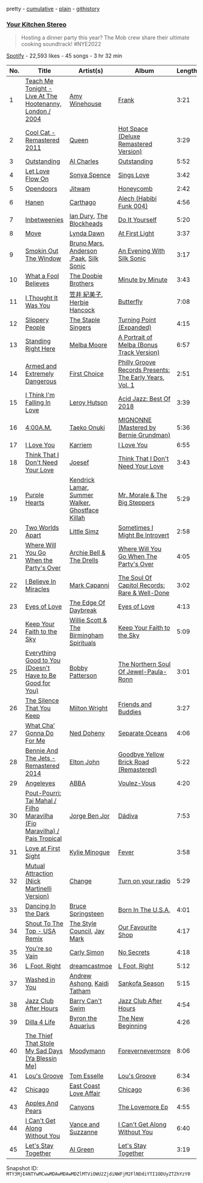 pretty - [cumulative](/playlists/cumulative/37i9dQZF1DX2B3xivNXPeb.md) - [plain](/playlists/plain/37i9dQZF1DX2B3xivNXPeb) - [githistory](https://github.githistory.xyz/mackorone/spotify-playlist-archive/blob/main/playlists/plain/37i9dQZF1DX2B3xivNXPeb)

### [Your Kitchen Stereo](https://open.spotify.com/playlist/37i9dQZF1DX2B3xivNXPeb)

> Hosting a dinner party this year? The Mob crew share their ultimate cooking soundtrack! \#NYE2022

[Spotify](https://open.spotify.com/user/spotify) - 22,593 likes - 45 songs - 3 hr 32 min

| No. | Title | Artist(s) | Album | Length |
|---|---|---|---|---|
| 1 | [Teach Me Tonight \- Live At The Hootenanny, London / 2004](https://open.spotify.com/track/3FVGnrAQYEwQ2TNMcNFxl0) | [Amy Winehouse](https://open.spotify.com/artist/6Q192DXotxtaysaqNPy5yR) | [Frank](https://open.spotify.com/album/2poSmwqkBX2RE1Z7eQoU5c) | 3:21 |
| 2 | [Cool Cat \- Remastered 2011](https://open.spotify.com/track/6Re2AwZUVlgBng04BZTauW) | [Queen](https://open.spotify.com/artist/1dfeR4HaWDbWqFHLkxsg1d) | [Hot Space \(Deluxe Remastered Version\)](https://open.spotify.com/album/0xc5IpJM39eEEYSKDrm5kf) | 3:29 |
| 3 | [Outstanding](https://open.spotify.com/track/2gupGvtvyfxTGVx7xAb6o8) | [Al Charles](https://open.spotify.com/artist/6Vq314wZVFHGm4GaeiLhdo) | [Outstanding](https://open.spotify.com/album/7gdu5GtB4yp8PH7ymHFix8) | 5:52 |
| 4 | [Let Love Flow On](https://open.spotify.com/track/5fiudMisuNkKC1htZSCh2t) | [Sonya Spence](https://open.spotify.com/artist/4YhJrnFq2vfLrp7AwDfLEJ) | [Sings Love](https://open.spotify.com/album/4wumIYHuT2WHzoaiR03MDd) | 3:42 |
| 5 | [Opendoors](https://open.spotify.com/track/1gPeJMO7Az6ZtzHiaKUTWb) | [Jitwam](https://open.spotify.com/artist/3yg8VEfEzpr8T9NkiEsycS) | [Honeycomb](https://open.spotify.com/album/4q6t2qUYy2bp5sqwXSXldc) | 2:42 |
| 6 | [Hanen](https://open.spotify.com/track/2WdkiDYeDX1VgiEp0Y52Ns) | [Carthago](https://open.spotify.com/artist/5VXwGdDD7KI0NrlT4EzNzU) | [Alech \(Habibi Funk 004\)](https://open.spotify.com/album/5FA03xFVBdvnFN2F0eJVfn) | 4:56 |
| 7 | [Inbetweenies](https://open.spotify.com/track/7tqDLZDgq1CcPKuKc6FPWu) | [Ian Dury](https://open.spotify.com/artist/5PFSmueeFLrjYXqn3agenn), [The Blockheads](https://open.spotify.com/artist/52jfQPouCIphLVi3FqGa7x) | [Do It Yourself](https://open.spotify.com/album/1NIjSkhC7skEApaGrti8g9) | 5:20 |
| 8 | [Move](https://open.spotify.com/track/4hPWChBkg8QvI1kTTkEO08) | [Lynda Dawn](https://open.spotify.com/artist/63xKhLksCsaONI4pUNZJXM) | [At First Light](https://open.spotify.com/album/79tpuDKAhZgKTwv2OE6kPM) | 3:37 |
| 9 | [Smokin Out The Window](https://open.spotify.com/track/3xVZYkcuWalGudeKl861wb) | [Bruno Mars](https://open.spotify.com/artist/0du5cEVh5yTK9QJze8zA0C), [Anderson .Paak](https://open.spotify.com/artist/3jK9MiCrA42lLAdMGUZpwa), [Silk Sonic](https://open.spotify.com/artist/6PvvGcCY2XtUcSRld1Wilr) | [An Evening With Silk Sonic](https://open.spotify.com/album/1YgekJJTEueWDaMr7BYqPk) | 3:17 |
| 10 | [What a Fool Believes](https://open.spotify.com/track/2yBVeksU2EtrPJbTu4ZslK) | [The Doobie Brothers](https://open.spotify.com/artist/39T6qqI0jDtSWWioX8eGJz) | [Minute by Minute](https://open.spotify.com/album/7je2uv9QBH65HhADDZitbB) | 3:43 |
| 11 | [I Thought It Was You](https://open.spotify.com/track/3QOJdBuXIxpfZ0UfUyErpJ) | [笠井 紀美子](https://open.spotify.com/artist/4UgoOhsP6AlN1SIkFRBCit), [Herbie Hancock](https://open.spotify.com/artist/2ZvrvbQNrHKwjT7qfGFFUW) | [Butterfly](https://open.spotify.com/album/2xbDI0ItU5LUmk2HvFKUcw) | 7:08 |
| 12 | [Slippery People](https://open.spotify.com/track/2dB0ZG7kQDgeQNGQk2Wdxa) | [The Staple Singers](https://open.spotify.com/artist/7xGGqA85UIWX1GoTVM4itC) | [Turning Point \(Expanded\)](https://open.spotify.com/album/0Bu3AVcmSWpD4SVcqdVIDt) | 4:15 |
| 13 | [Standing Right Here](https://open.spotify.com/track/6KsCG32cHSGr8HWott2Lwo) | [Melba Moore](https://open.spotify.com/artist/0uMy5ZKVPBHauBYTTfCojq) | [A Portrait of Melba \(Bonus Track Version\)](https://open.spotify.com/album/1KFx9O9z4BeUemnlveIzqm) | 6:57 |
| 14 | [Armed and Extremely Dangerous](https://open.spotify.com/track/2WevP4IdbVQ80XrPWJsVR9) | [First Choice](https://open.spotify.com/artist/20v3nhzoeaO2WvDSCdY0f4) | [Philly Groove Records Presents: The Early Years, Vol\. 1](https://open.spotify.com/album/2KVZbp1cO5ohwuWF0mUvTL) | 2:51 |
| 15 | [I Think I'm Falling In Love](https://open.spotify.com/track/5XOXwwkRgzPF99kprsJiyv) | [Leroy Hutson](https://open.spotify.com/artist/5YJjMGHVQj1IHBabXX8lH6) | [Acid Jazz: Best Of 2018](https://open.spotify.com/album/3mSlbYR1hzGor6oWOtUKHI) | 3:39 |
| 16 | [4:00A.M.](https://open.spotify.com/track/0zoGVO4bQXG8U6ChKwNgeg) | [Taeko Onuki](https://open.spotify.com/artist/5QeCklzEEYSSLWeUxuWeBy) | [MIGNONNE \(Mastered by Bernie Grundman\)](https://open.spotify.com/album/0Y4RPWAZZui6gUL1kwgND6) | 5:36 |
| 17 | [I Love You](https://open.spotify.com/track/4R3QtFO6c0bnDpmOcfI7yY) | [Karriem](https://open.spotify.com/artist/0NadnuC5kb7WZgpZcqqM2d) | [I Love You](https://open.spotify.com/album/5M7Ud3DDi9t5krP1OJczTN) | 6:55 |
| 18 | [Think That I Don't Need Your Love](https://open.spotify.com/track/1vFOdLRFuiz5K2pZ7UggOJ) | [Joesef](https://open.spotify.com/artist/28EyduqESEOVMO6vglvaUZ) | [Think That I Don't Need Your Love](https://open.spotify.com/album/47T6CDeQtuDW8XvUomdeB2) | 3:43 |
| 19 | [Purple Hearts](https://open.spotify.com/track/1REVvAphiSTJyKQ1fDpHa4) | [Kendrick Lamar](https://open.spotify.com/artist/2YZyLoL8N0Wb9xBt1NhZWg), [Summer Walker](https://open.spotify.com/artist/57LYzLEk2LcFghVwuWbcuS), [Ghostface Killah](https://open.spotify.com/artist/6FD0unjzGQhX3b6eMccMJe) | [Mr\. Morale & The Big Steppers](https://open.spotify.com/album/79ONNoS4M9tfIA1mYLBYVX) | 5:29 |
| 20 | [Two Worlds Apart](https://open.spotify.com/track/34qvgmIagzNQdZTRL2poiv) | [Little Simz](https://open.spotify.com/artist/6eXZu6O7nAUA5z6vLV8NKI) | [Sometimes I Might Be Introvert](https://open.spotify.com/album/4nOym5RKE8Opauf3rMxPAW) | 2:58 |
| 21 | [Where Will You Go When the Party's Over](https://open.spotify.com/track/73Xzd1ADSAk9PEeBtrOOqc) | [Archie Bell & The Drells](https://open.spotify.com/artist/1kupwLFpHALpmhp5qol8xH) | [Where Will You Go When The Party's Over](https://open.spotify.com/album/59RUNgFXzj7NmK5QagHViQ) | 4:05 |
| 22 | [I Believe In Miracles](https://open.spotify.com/track/2yXjbTKV40XLX2oCbyWz9k) | [Mark Capanni](https://open.spotify.com/artist/4BeNR2T3ZlSEdeVQTYlhG4) | [The Soul Of Capitol Records: Rare & Well\-Done](https://open.spotify.com/album/5gMhwg6vHZ8Smi0FoKyOUb) | 3:02 |
| 23 | [Eyes of Love](https://open.spotify.com/track/1JxLgiWsT7yAOpJf3iTsDj) | [The Edge Of Daybreak](https://open.spotify.com/artist/5US7hTWfx50MizMOJksHNj) | [Eyes of Love](https://open.spotify.com/album/08wDglKnVUPwlTSwKR0qDV) | 4:13 |
| 24 | [Keep Your Faith to the Sky](https://open.spotify.com/track/3EvsbWc8SXFKp03SS2B9Ok) | [Willie Scott & The Birmingham Spirituals](https://open.spotify.com/artist/2MLCA5LxOACoZRdTn8ThmI) | [Keep Your Faith to the Sky](https://open.spotify.com/album/49LpwpMHPPNni1Vi7IM6oV) | 5:09 |
| 25 | [Everything Good to You \(Doesn't Have to Be Good for You\)](https://open.spotify.com/track/1NIJluqr87NOBfC4pTNf98) | [Bobby Patterson](https://open.spotify.com/artist/6gCa8F8P0PSVNYUMtoQOgk) | [The Northern Soul Of Jewel\-Paula\-Ronn](https://open.spotify.com/album/1w6RjhC44AK576VKNGn6Ib) | 3:01 |
| 26 | [The Silence That You Keep](https://open.spotify.com/track/5ZUyBMERcJ5UT2KVRm3zvQ) | [Milton Wright](https://open.spotify.com/artist/4eG9wzNICW94sPzkTP5MYt) | [Friends and Buddies](https://open.spotify.com/album/1JbsHszs163wrSgCpJUpxa) | 3:27 |
| 27 | [What Cha’ Gonna Do For Me](https://open.spotify.com/track/4hQuVOSxnghGhCRvWuDdDe) | [Ned Doheny](https://open.spotify.com/artist/59QKG3eYCCmqC6SqUwXvSw) | [Separate Oceans](https://open.spotify.com/album/1nwnNkJOJLO0GIAxLTG0ZB) | 4:06 |
| 28 | [Bennie And The Jets \- Remastered 2014](https://open.spotify.com/track/5Wj1rJnCLpMHdLaxsFtJLs) | [Elton John](https://open.spotify.com/artist/3PhoLpVuITZKcymswpck5b) | [Goodbye Yellow Brick Road \(Remastered\)](https://open.spotify.com/album/5WupqgR68HfuHt3BMJtgun) | 5:22 |
| 29 | [Angeleyes](https://open.spotify.com/track/7rWgGyRK7RAqAAXy4bLft9) | [ABBA](https://open.spotify.com/artist/0LcJLqbBmaGUft1e9Mm8HV) | [Voulez\-Vous](https://open.spotify.com/album/7iLuHJkrb9KHPkMgddYigh) | 4:20 |
| 30 | [Pout\-Pourri: Taj Mahal / Filho Maravilha \(Fio Maravilha\) / País Tropical](https://open.spotify.com/track/5XKC9SO9mcR74zMymV4lXx) | [Jorge Ben Jor](https://open.spotify.com/artist/5JYtpnUKxAzXfHEYpOeeit) | [Dádiva](https://open.spotify.com/album/31key2nJ7sjZMiNTFLCiGX) | 7:53 |
| 31 | [Love at First Sight](https://open.spotify.com/track/6ua8mbyHXTHpAmGyGpFAS2) | [Kylie Minogue](https://open.spotify.com/artist/4RVnAU35WRWra6OZ3CbbMA) | [Fever](https://open.spotify.com/album/4WzTXHp8bVKkKNu3UQ2Fqu) | 3:58 |
| 32 | [Mutual Attraction \(Nick Martinelli Version\)](https://open.spotify.com/track/3BxhhqOxet5zZFnWRHUGIw) | [Change](https://open.spotify.com/artist/2fJ2vi4PUSxyvYaeq0FTbE) | [Turn on your radio](https://open.spotify.com/album/2zRG2TzMSxCIfvkvlde5EV) | 5:29 |
| 33 | [Dancing In the Dark](https://open.spotify.com/track/7FwBtcecmlpc1sLySPXeGE) | [Bruce Springsteen](https://open.spotify.com/artist/3eqjTLE0HfPfh78zjh6TqT) | [Born In The U.S.A.](https://open.spotify.com/album/0PMasrHdpaoIRuHuhHp72O) | 4:01 |
| 34 | [Shout To The Top \- USA Remix](https://open.spotify.com/track/0mF5QmsOJq5w3FqGMjycII) | [The Style Council](https://open.spotify.com/artist/3loflELg7MzgrOyNqERolN), [Jay Mark](https://open.spotify.com/artist/3v5DfaJDCB1fyFuyq1su2m) | [Our Favourite Shop](https://open.spotify.com/album/75nT99YVabgYL2UcyKrPHa) | 4:17 |
| 35 | [You're so Vain](https://open.spotify.com/track/2DnJjbjNTV9Nd5NOa1KGba) | [Carly Simon](https://open.spotify.com/artist/4FtSnMlCVxCswABUmdhwpm) | [No Secrets](https://open.spotify.com/album/79x0PRGIZv33znrCkPkCZ5) | 4:18 |
| 36 | [L Foot, Right](https://open.spotify.com/track/3ZwSIVOy1g2Clsobz4oW43) | [dreamcastmoe](https://open.spotify.com/artist/05PeUup2zYw9VOGnaknbn9) | [L Foot, Right](https://open.spotify.com/album/3qYGS6YUsBlxrMY2PBCQ0R) | 5:12 |
| 37 | [Washed in You](https://open.spotify.com/track/5yIQxg2ESpbzsQZPTHNhZi) | [Andrew Ashong](https://open.spotify.com/artist/2SJ3xpG9fseCPIqePAGp6o), [Kaidi Tatham](https://open.spotify.com/artist/1x2aM48UiN5WoQL6ISEPvz) | [Sankofa Season](https://open.spotify.com/album/2X0ipAg7rr3Zzc9bDuhROn) | 5:15 |
| 38 | [Jazz Club After Hours](https://open.spotify.com/track/0nPoWlU7nIz74B6px39NMz) | [Barry Can't Swim](https://open.spotify.com/artist/0vTVU0KH0CVzijsoKGsTPl) | [Jazz Club After Hours](https://open.spotify.com/album/7hJi1Ehtns1r862nCGzUZv) | 4:54 |
| 39 | [Dilla 4 Life](https://open.spotify.com/track/3uYgxZR6Uq77mL7YjfsKFF) | [Byron the Aquarius](https://open.spotify.com/artist/6kOYTwdWQF73PXP7WyRsNJ) | [The New Beginning](https://open.spotify.com/album/4hsqKiaERpLKFxhb68EqTH) | 4:26 |
| 40 | [The Thief That Stole My Sad Days \[Ya Blessin Me\]](https://open.spotify.com/track/6dx9zgPprV8mPU09Betp7R) | [Moodymann](https://open.spotify.com/artist/6pohviZSNRueSX7uNu63ZX) | [Forevernevermore](https://open.spotify.com/album/2NhQapO6mTOWbip0fvru36) | 8:06 |
| 41 | [Lou's Groove](https://open.spotify.com/track/7HSrZ6Ou4ebVtT3T1bgnRj) | [Tom Esselle](https://open.spotify.com/artist/1IBeAwfUnQV4WLt55tcWCf) | [Lou's Groove](https://open.spotify.com/album/40tI4HKniTcM5fWwlkIzIp) | 6:34 |
| 42 | [Chicago](https://open.spotify.com/track/2sJLAv6morhsfspLyV6XeS) | [East Coast Love Affair](https://open.spotify.com/artist/0FKqQAbZijrpGaRw6PqDDI) | [Chicago](https://open.spotify.com/album/2B6XynX7Yeijpi4C73pJKs) | 6:36 |
| 43 | [Apples And Pears](https://open.spotify.com/track/6jbgySyREi0vZIldoca1n5) | [Canyons](https://open.spotify.com/artist/6At6Ik1YbdxLqFYAJTfEVa) | [The Lovemore Ep](https://open.spotify.com/album/3HzyHHbL1RLPnzusMXFUFl) | 4:55 |
| 44 | [I Can't Get Along Without You](https://open.spotify.com/track/0cIfVZj2lGNM4yNcQqF7te) | [Vance and Suzzanne](https://open.spotify.com/artist/6aoquwjUxOgIVS9nVLZxEe) | [I Can't Get Along Without You](https://open.spotify.com/album/2O3dAHww2VONqi9uFhBjzZ) | 6:40 |
| 45 | [Let's Stay Together](https://open.spotify.com/track/63xdwScd1Ai1GigAwQxE8y) | [Al Green](https://open.spotify.com/artist/3dkbV4qihUeMsqN4vBGg93) | [Let's Stay Together](https://open.spotify.com/album/58eMx3QrTkiRmGGbSz2XL0) | 3:19 |

Snapshot ID: `MTY3MjE4NTYwMCwwMDAwMDAwMDZlMTViOWU2ZjdiNWFjM2FlNDdiYTI1ODUyZTZhYzY0`
